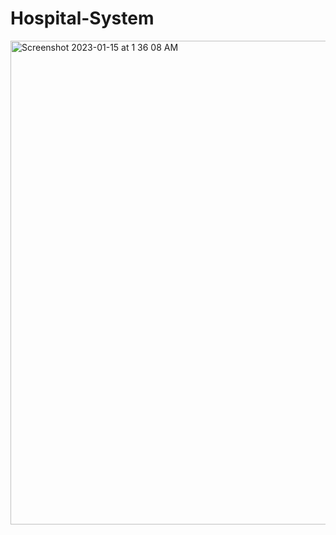 # Hospital-System

<img width="774" alt="Screenshot 2023-01-15 at 1 36 08 AM" src="https://user-images.githubusercontent.com/83821827/212505251-bf70de21-dee0-4cdc-ab0a-9c3ca61a6549.png">
